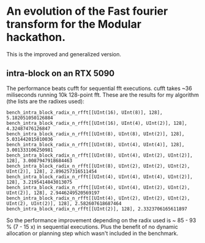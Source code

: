 # An evolution of the Fast fourier transform for the Modular hackathon.

This is the improved and generalized version.

## intra-block on an RTX 5090

The performance beats cufft for sequential fft executions.
cufft takes ~36 miliseconds running 10k 128-point fft. These are the results
for my algorithm (the lists are the radixes used):
```terminal
bench_intra_block_radix_n_rfft[[UInt(16), UInt(8)], 128], 5.182051050126884
bench_intra_block_radix_n_rfft[[UInt(16), UInt(4), UInt(2)], 128], 4.32487476126847
bench_intra_block_radix_n_rfft[[UInt(8), UInt(8), UInt(2)], 128], 5.031442015010036
bench_intra_block_radix_n_rfft[[UInt(8), UInt(4), UInt(4)], 128], 3.001333106250981
bench_intra_block_radix_n_rfft[[UInt(8), UInt(4), UInt(2), UInt(2)], 128], 3.0087947918684463
bench_intra_block_radix_n_rfft[[UInt(8), UInt(2), UInt(2), UInt(2), UInt(2)], 128], 2.896257316511454
bench_intra_block_radix_n_rfft[[UInt(4), UInt(4), UInt(4), UInt(2)], 128], 3.2195414843013075
bench_intra_block_radix_n_rfft[[UInt(4), UInt(4), UInt(2), UInt(2), UInt(2)], 128], 2.9446249520569197
bench_intra_block_radix_n_rfft[[UInt(4), UInt(2), UInt(2), UInt(2), UInt(2), UInt(2)], 128], 2.582607618687464
bench_intra_block_radix_n_rfft[[UInt(2)], 128], 2.3323706165611897
```

So the performance improvement depending on the radix used is ~ 85 - 93 %
(7 - 15 x) in sequential executions. Plus the benefit of no dynamic
allocation or planning step which wasn't included in the benchmark.
